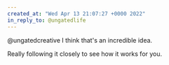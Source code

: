 ```yaml
---
created_at: "Wed Apr 13 21:07:27 +0000 2022"
in_reply_to: @ungatedlife
---
```


@ungatedcreative I think that's an incredible idea.

Really following it closely to see how it works for you.